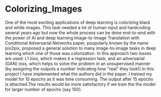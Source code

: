 # Colorizing_Images
One of the most exciting applications of deep learning is colorizing black and white images. This task needed a lot of human input and hardcoding several years ago but now the whole process can be done end-to-end with the power of AI and deep learning.Image-to-Image Translation with Conditional Adversarial Networks paper, poupularly known by the name pix2pix, proposed a general solution to many image-to-image tasks in deep learning which one of those was colorization. In this approach two losses are used: L1 loss, which makes it a regression task, and an adversarial (GAN) loss, which helps to solve the problem in an unsupervised manner (by assigning the outputs a number indicating how "real" they look!).In this project I have  implemented what the authors did in the paper.
I trained my model for 15 epochs as it was time consuming. The output after 15 epochs is attached.The results would be more satisfactory if we train the the model for larger number of epochs (say 100).
